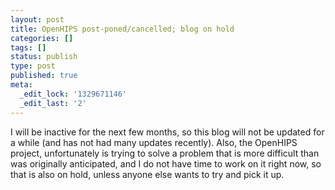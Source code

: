 ```yaml
---
layout: post
title: OpenHIPS post-poned/cancelled; blog on hold
categories: []
tags: []
status: publish
type: post
published: true
meta:
  _edit_lock: '1329671146'
  _edit_last: '2'
---
```

I will be inactive for the next few months, so this blog will not be updated for a while (and has not had many updates recently).  Also, the OpenHIPS project, unfortunately is trying to solve a problem that is more difficult than was originally anticipated, and I do not have time to work on it right now, so that is also on hold, unless anyone else wants to try and pick it up.
